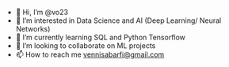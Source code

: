 - 👋 Hi, I’m @vo23
- 👀 I’m interested in Data Science and AI (Deep Learning/ Neural Networks)
- 🌱 I’m currently learning SQL and Python Tensorflow
- 💞️ I’m looking to collaborate on ML projects 
- 📫 How to reach me vennisabarfi@gmail.com

<!---
vo23/vo23 is a ✨ special ✨ repository because its `README.md` (this file) appears on your GitHub profile.
You can click the Preview link to take a look at your changes.
--->
